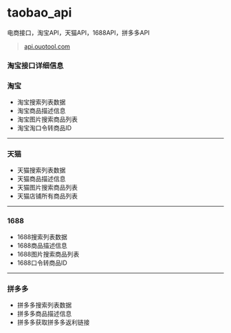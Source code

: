 # taobao_api
电商接口，淘宝API，天猫API，1688API，拼多多API

> [api.ouotool.com](https://api.ouotool.com)

### 淘宝接口详细信息

### 淘宝

- 淘宝搜索列表数据
- 淘宝商品描述信息
- 淘宝图片搜索商品列表
- 淘宝淘口令转商品ID

---------------

### 天猫

- 天猫搜索列表数据
- 天猫商品描述信息
- 天猫图片搜索商品列表
- 天猫店铺所有商品列表


---------------

### 1688

- 1688搜索列表数据
- 1688商品描述信息
- 1688图片搜索商品列表
- 1688口令转商品ID

---------------

### 拼多多

- 拼多多搜索列表数据
- 拼多多商品描述信息
- 拼多多获取拼多多返利链接


